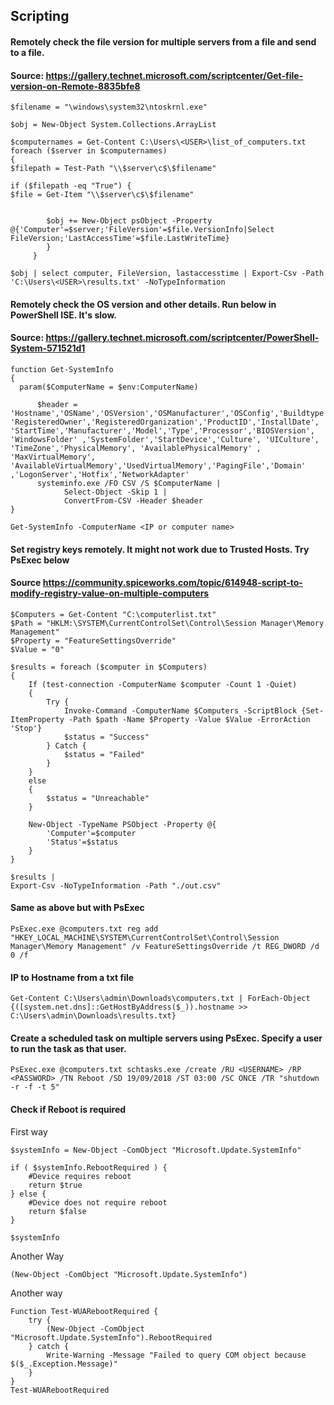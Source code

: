 ## Scripting

#### Remotely check the file version for multiple servers from a file and send to a file.
#### Source: https://gallery.technet.microsoft.com/scriptcenter/Get-file-version-on-Remote-8835bfe8

```
$filename = "\windows\system32\ntoskrnl.exe" 
 
$obj = New-Object System.Collections.ArrayList 
 
$computernames = Get-Content C:\Users\<USER>\list_of_computers.txt
foreach ($server in $computernames) 
{ 
$filepath = Test-Path "\\$server\c$\$filename" 
 
if ($filepath -eq "True") { 
$file = Get-Item "\\$server\c$\$filename" 
 
     
        $obj += New-Object psObject -Property @{'Computer'=$server;'FileVersion'=$file.VersionInfo|Select FileVersion;'LastAccessTime'=$file.LastWriteTime} 
        } 
     } 
     
$obj | select computer, FileVersion, lastaccesstime | Export-Csv -Path 'C:\Users\<USER>\results.txt' -NoTypeInformation 
```



#### Remotely check the OS version and other details. Run below in PowerShell ISE. It's slow.
#### Source: https://gallery.technet.microsoft.com/scriptcenter/PowerShell-System-571521d1

```
function Get-SystemInfo 
{ 
  param($ComputerName = $env:ComputerName) 
  
      $header = 'Hostname','OSName','OSVersion','OSManufacturer','OSConfig','Buildtype', 'RegisteredOwner','RegisteredOrganization','ProductID','InstallDate', 'StartTime','Manufacturer','Model','Type','Processor','BIOSVersion', 'WindowsFolder' ,'SystemFolder','StartDevice','Culture', 'UICulture', 'TimeZone','PhysicalMemory', 'AvailablePhysicalMemory' , 'MaxVirtualMemory', 'AvailableVirtualMemory','UsedVirtualMemory','PagingFile','Domain' ,'LogonServer','Hotfix','NetworkAdapter' 
      systeminfo.exe /FO CSV /S $ComputerName |  
            Select-Object -Skip 1 |  
            ConvertFrom-CSV -Header $header 
} 

Get-SystemInfo -ComputerName <IP or computer name>
```


#### Set registry keys remotely. It might not work due to Trusted Hosts. Try PsExec below
#### Source https://community.spiceworks.com/topic/614948-script-to-modify-registry-value-on-multiple-computers

```
$Computers = Get-Content "C:\computerlist.txt"
$Path = "HKLM:\SYSTEM\CurrentControlSet\Control\Session Manager\Memory Management"
$Property = "FeatureSettingsOverride"
$Value = "0"

$results = foreach ($computer in $Computers)
{
    If (test-connection -ComputerName $computer -Count 1 -Quiet)
    {
        Try {
            Invoke-Command -ComputerName $Computers -ScriptBlock {Set-ItemProperty -Path $path -Name $Property -Value $Value -ErrorAction 'Stop'}
            $status = "Success"
        } Catch {
            $status = "Failed"
        }
    }
    else
    {   
        $status = "Unreachable"
    }
    
    New-Object -TypeName PSObject -Property @{
        'Computer'=$computer
        'Status'=$status
    }
}

$results |
Export-Csv -NoTypeInformation -Path "./out.csv"
```

#### Same as above but with PsExec

```
PsExec.exe @computers.txt reg add "HKEY_LOCAL_MACHINE\SYSTEM\CurrentControlSet\Control\Session Manager\Memory Management" /v FeatureSettingsOverride /t REG_DWORD /d 0 /f
```

#### IP to Hostname from a txt file

```
Get-Content C:\Users\admin\Downloads\computers.txt | ForEach-Object {([system.net.dns]::GetHostByAddress($_)).hostname >> C:\Users\admin\Downloads\results.txt}
```

#### Create a scheduled task on multiple servers using PsExec. Specify a user to run the task as that user.

```
PsExec.exe @computers.txt schtasks.exe /create /RU <USERNAME> /RP <PASSWORD> /TN Reboot /SD 19/09/2018 /ST 03:00 /SC ONCE /TR "shutdown -r -f -t 5"
```

#### Check if Reboot is required

First way

```
$systemInfo = New-Object -ComObject "Microsoft.Update.SystemInfo"

if ( $systemInfo.RebootRequired ) {
    #Device requires reboot
    return $true
} else {
    #Device does not require reboot
    return $false
}

$systemInfo
```

Another Way

```
(New-Object -ComObject "Microsoft.Update.SystemInfo")
```

Another way

```
Function Test-WUARebootRequired {
    try {
        (New-Object -ComObject "Microsoft.Update.SystemInfo").RebootRequired
    } catch {
        Write-Warning -Message "Failed to query COM object because $($_.Exception.Message)"
    }
}
Test-WUARebootRequired
```
